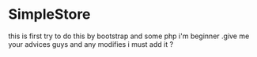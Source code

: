 # SimpleStore
this is first try to do this by bootstrap and some php i'm beginner .give me your advices guys and any modifies i must add it ? 
